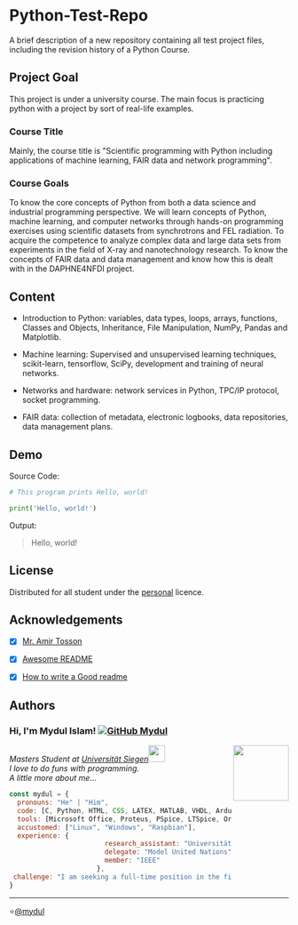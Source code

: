 
# Python-Test-Repo

A brief description of a new repository containing all test project files, including the revision history of a Python Course.

## Project Goal

This project is under a university course. The main focus is practicing python with a project by sort of real-life examples.

### Course Title

Mainly, the course title is "Scientific programming with Python including applications of machine learning, FAIR data and network programming".



### Course Goals

To know the core concepts of Python from both a data science and industrial programming perspective. We will learn concepts of Python, machine learning, and computer networks through hands-on programming exercises using scientific datasets from synchrotrons and FEL radiation. To acquire the competence to analyze complex data and large data sets from experiments in the field of X-ray and nanotechnology research. To know the concepts of FAIR data and data management and know how this is dealt with in the DAPHNE4NFDI project.

## Content

- Introduction to Python: variables, data types, loops, arrays, functions, Classes and Objects, Inheritance, File Manipulation, NumPy, Pandas and Matplotlib.

- Machine learning: Supervised and unsupervised learning techniques, scikit-learn, tensorflow, SciPy, development and training of neural networks.

- Networks and hardware: network services in Python, TPC/IP protocol, socket programming.

- FAIR data: collection of metadata, electronic logbooks, data repositories, data management plans.

## Demo

Source Code:
```python
# This program prints Hello, world!

print('Hello, world!')
```
Output:

> Hello, world!

## License

Distributed for all student under the [personal](https://github.com/mydul) licence.


## Acknowledgements

- [x]  [Mr. Amir Tosson](https://github.com/amirtosson)
- [x]  [Awesome README](https://github.com/matiassingers/awesome-readme)
- [x]  [How to write a Good readme](https://bulldogjob.com/news/449-how-to-write-a-good-readme-for-your-github-project)


## Authors

### Hi, I'm Mydul Islam! [![GitHub Mydul](https://img.shields.io/github/followers/mydul?label=follow&style=social)](https://github.com/mydul)

<img align='right' src="https://media.giphy.com/media/ZVik7pBtu9dNS/giphy.gif" width="100">
<p><em>Masters Student at <a href="http://www.uni-siegen.de">Universität Siegen</a><img src="https://media.giphy.com/media/fYSnHlufseco8Fh93Z/giphy.gif" width="30">
<br> I love to do funs with programming.
<br> A little more about me...
</em></p>  

```javascript
const mydul = {
  pronouns: "He" | "Him",
  code: [C, Python, HTML, CSS, LATEX, MATLAB, VHDL, Arduino],
  tools: [Microsoft Office, Proteus, PSpice, LTSpice, OriginPro, MicroWind, COMSOL Multiphysics, Cadence],
  accustomed: ["Linux", "Windows", "Raspbian"],
  experience: {
                        research_assistant: "Universität Siegen",
                        delegate: "Model United Nations",
                        member: "IEEE"
                      },
 challenge: "I am seeking a full-time position in the field of Nanotechnology, Quantum Electronics, Hardware Design & Development"
}
```
---
⭐️[@mydul](https://github.com/mydul)
